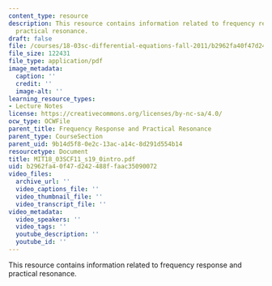 ```yaml
---
content_type: resource
description: This resource contains information related to frequency response and
  practical resonance.
draft: false
file: /courses/18-03sc-differential-equations-fall-2011/b2962fa40f47d242488ffaac35090072_MIT18_03SCF11_s19_0intro.pdf
file_size: 122431
file_type: application/pdf
image_metadata:
  caption: ''
  credit: ''
  image-alt: ''
learning_resource_types:
- Lecture Notes
license: https://creativecommons.org/licenses/by-nc-sa/4.0/
ocw_type: OCWFile
parent_title: Frequency Response and Practical Resonance
parent_type: CourseSection
parent_uid: 9b14d5f8-0e2c-13ac-a14c-8d291d554b14
resourcetype: Document
title: MIT18_03SCF11_s19_0intro.pdf
uid: b2962fa4-0f47-d242-488f-faac35090072
video_files:
  archive_url: ''
  video_captions_file: ''
  video_thumbnail_file: ''
  video_transcript_file: ''
video_metadata:
  video_speakers: ''
  video_tags: ''
  youtube_description: ''
  youtube_id: ''
---
```

This resource contains information related to frequency response and practical resonance.